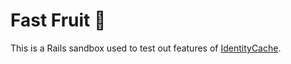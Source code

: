 # Fast Fruit 🍊

This is a Rails sandbox used to test out features of [IdentityCache](https://github.com/Shopify/identity_cache).
